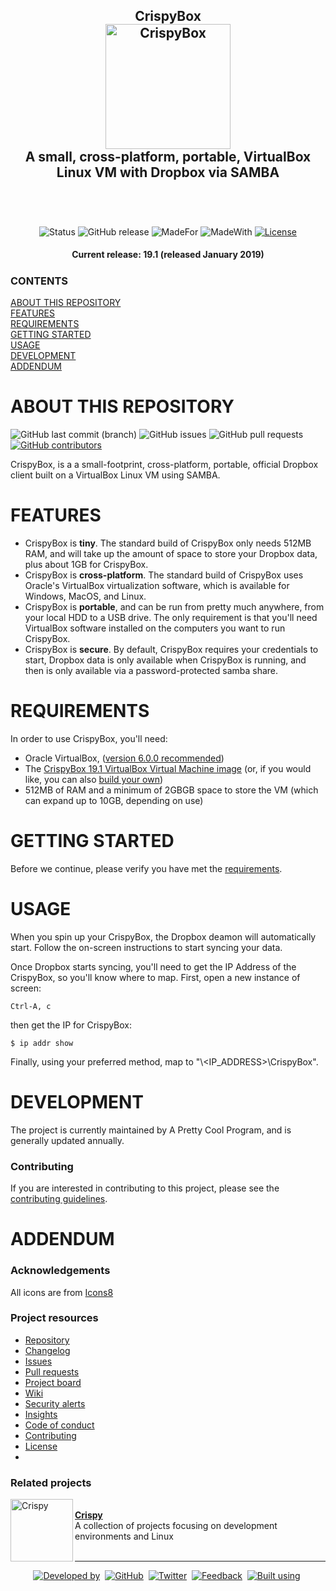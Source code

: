 <!-- GRU-Readme v3.1.0.191003 (https://github.com/APrettyCoolProgram/GRU-Readme) --------------------------------------
     GRU-README is customizable README.md template written in GitHub-flavored Markdown and HTML. The source contains
     an abundance of comments walking you through how to use each component.
---------------------------------------------------------------------------------------------------------------------->

<h2 align="center">
  CrispyBox
  <br>
  <img src="https://github.com/APrettyCoolProgram/CrispyBox/blob/master/reporesource/image/CrispyBoxLogoLarge.png" alt="CrispyBox" width="200">
  <br>
  A small, cross-platform, portable, VirtualBox Linux VM with Dropbox via SAMBA

  <br>
  <br>
</h2>
<br>

<div align="center">

  ![Status](https://img.shields.io/badge/status-maintained-green.svg)
  ![GitHub release](https://img.shields.io/github/release/aprettycoolprogram/CrispyBox?label=latest%20release)
  ![MadeFor](https://img.shields.io/badge/made_for-linux-blue.svg)
  ![MadeWith](https://img.shields.io/badge/made_with-bash-blue.svg)
  [![License](https://img.shields.io/github/license/APrettyCoolProgram/CrispyBox)](https://www.apache.org/licenses/LICENSE-2.0)

</div>

<h4 align="center">
  Current release: 19.1 (released January 2019)
</h4>

<h5 align="left">

  ### CONTENTS
  [ABOUT THIS REPOSITORY](#about-this-repository)<br>
  [FEATURES](#features)<br>
  [REQUIREMENTS](#requirments)<br>
  [GETTING STARTED](#getting-started)<br>
  [USAGE](#usage)<br>
  [DEVELOPMENT](#development)<br>
  [ADDENDUM](#addendum)

</h5>

# ABOUT THIS REPOSITORY
![GitHub last commit (branch)](https://img.shields.io/github/last-commit/aprettycoolprogram/CrispyBox/master)
![GitHub issues](https://img.shields.io/github/issues/APrettyCoolProgram/CrispyBox)
![GitHub pull requests](https://img.shields.io/github/issues-pr/aprettycoolprogram/CrispyBox)
[![GitHub contributors](https://img.shields.io/github/contributors/aprettycoolprogram/CrispyBox)](https://github.com/aprettycoolprogram/GRU-Readme/graphs/contributors/)

CrispyBox, is a a small-footprint, cross-platform, portable, official Dropbox client built on a VirtualBox Linux VM using SAMBA.

# FEATURES
* CrispyBox is **tiny**. The standard build of CrispyBox only needs 512MB RAM, and will take up the amount of space to store your Dropbox data, plus about 1GB for CrispyBox.
* CrispyBox is **cross-platform**. The standard build of CrispyBox uses Oracle's VirtualBox virtualization software, which is available for Windows, MacOS, and Linux.
* CrispyBox is **portable**, and can be run from pretty much anywhere, from your local HDD to a USB drive. The only requirement is that you'll need VirtualBox software installed on the computers you want to run CrispyBox.
* CrispyBox is **secure**. By default, CrispyBox requires your credentials to start, Dropbox data is only available when CrispyBox is running, and then is only available via a password-protected samba share.

# REQUIREMENTS
In order to use CrispyBox, you'll need:
* Oracle VirtualBox, ([version 6.0.0 recommended](https://www.virtualbox.org/wiki/Downloads))
* The [CrispyBox 19.1 VirtualBox Virtual Machine image](https://github.com/APrettyCoolProgram/CrispyBox/releases/download/19.1/CrispyBox-19.1.7z) (or, if you would like, you can also [build your own](https://github.com/APrettyCoolProgram/CrispyBox/blob/master/Building-CrispyBox-from-scratch.md))
* 512MB of RAM and a minimum of 2GBGB space to store the VM (which can expand up to 10GB, depending on use)

# GETTING STARTED
Before we continue, please verify you have met the [requirements](#requirements).

# USAGE
When you spin up your CrispyBox, the Dropbox deamon will automatically start. Follow the on-screen instructions to start syncing your data.

Once Dropbox starts syncing, you'll need to get the IP Address of the CrispyBox, so you'll know where to map. First, open a new instance of screen:

```Ctrl-A, c```

then get the IP for CrispyBox:

```$ ip addr show```

Finally, using your preferred method, map to "\\<IP_ADDRESS>\CrispyBox".

# DEVELOPMENT
The project is currently maintained by A Pretty Cool Program, and is generally updated annually.

### Contributing
If you are interested in contributing to this project, please see the [contributing guidelines](https://github.com/APrettyCoolProgram/CrispyBox/blob/master/APrettyCoolProgramProjects/CODE_OF_CONDUCT.md).

# ADDENDUM 
### Acknowledgements
All icons are from [Icons8](www.icons8.com)

### Project resources
* [Repository](https://github.com/APrettyCoolProgram/CrispyBox)
* [Changelog](https://github.com/APrettyCoolProgram/CrispyBox/blob/master/CHANGELOG.md)
* [Issues](https://github.com/APrettyCoolProgram/CrispyBox/issues)
* [Pull requests](https://github.com/APrettyCoolProgram/CrispyBox/pulls)
* [Project board](https://github.com/APrettyCoolProgram/CrispyBox/projects)
* [Wiki](https://github.com/APrettyCoolProgram/CrispyBox/wiki)
* [Security alerts](https://github.com/APrettyCoolProgram/CrispyBox/network/alerts)
* [Insights](https://github.com/APrettyCoolProgram/CrispyBox/pulse)
* [Code of conduct](https://github.com/APrettyCoolProgram/CrispyBox/blob/master/CODE_OF_CONDUCT.md)
* [Contributing](https://github.com/APrettyCoolProgram/CrispyBox/blob/master/CONTRIBUTING.md)
* [License](https://github.com/APrettyCoolProgram/CrispyBox/blob/master/LICENSE.md)
* 
### Related projects
<div>
  <a href="https://github.com/APrettyCoolProgram/Crispy">
    <img src="https://github.com/APrettyCoolProgram/Crispy/blob/master/reporesource/image/CrispyLogoSmall.png" align="left" title="Crispy" width="100">
  </a>
  <br>
  <a href="https://github.com/APrettyCoolProgram/Crispy"><b>Crispy</b></a>
  <br>
  A collection of projects focusing on development environments and Linux
</div>
<br>

***
<div align="center">

  [![Developed by](https://img.shields.io/badge/developed%20by-A%20Pretty%20Cool%20Program-17806D.svg)](https://aprettycoolprogram.com)&nbsp;
  [![GitHub](https://img.shields.io/github/followers/aprettycoolprogram.svg?label=GitHub&style=social)](https://github.com/APrettyCoolProgram)&nbsp;
  [![Twitter](https://img.shields.io/twitter/follow/aprettycoolprog.svg?label=Twitter&style=social)](https://twitter.com/aprettycoolprog)&nbsp;
  [![Feedback](https://img.shields.io/badge/contact-info@aprettycoolprogram.com-17806D.svg)](mailto:feedback@aprettycoolprogram.com)&nbsp;
  [![Built using](https://img.shields.io/badge/README%20built%20using-GRU%20README-17806D.svg)](https://github.com/APrettyCoolProgram/GRU--Readme)&nbsp;

</div>